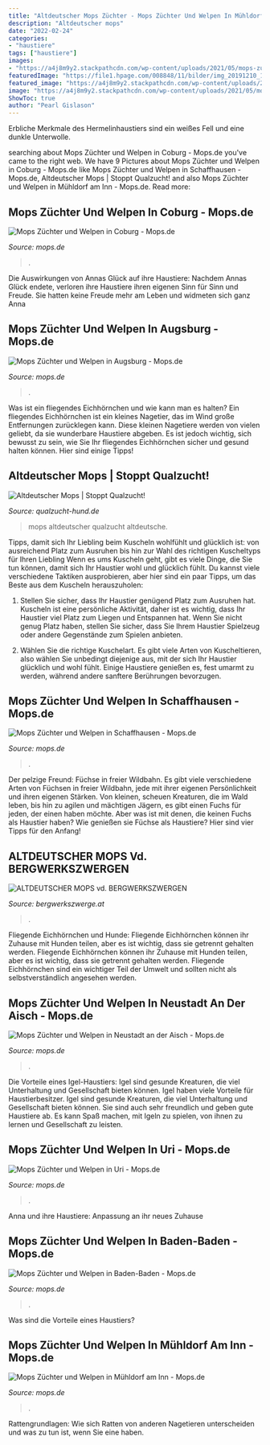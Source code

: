 ```yaml
---
title: "Altdeutscher Mops Züchter - Mops Züchter Und Welpen In Mühldorf Am Inn"
description: "Altdeutscher mops"
date: "2022-02-24"
categories:
- "haustiere"
tags: ["haustiere"]
images:
- "https://a4j8m9y2.stackpathcdn.com/wp-content/uploads/2021/05/mops-zuechter-welpen-muehldorf-am-inn.jpg"
featuredImage: "https://file1.hpage.com/008848/11/bilder/img_20191210_145228_resized_20191210_025500354.jpg"
featured_image: "https://a4j8m9y2.stackpathcdn.com/wp-content/uploads/2021/05/mops-zuechter-welpen-muehldorf-am-inn.jpg"
image: "https://a4j8m9y2.stackpathcdn.com/wp-content/uploads/2021/05/mops-zuechter-welpen-schaffhausen.jpg"
ShowToc: true
author: "Pearl Gislason"
---
```



Erbliche Merkmale des Hermelinhaustiers sind ein weißes Fell und eine dunkle Unterwolle.

	

		
searching about Mops Züchter und Welpen in Coburg - Mops.de you've came to the right web. We have 9 Pictures about Mops Züchter und Welpen in Coburg - Mops.de like Mops Züchter und Welpen in Schaffhausen - Mops.de, Altdeutscher Mops | Stoppt Qualzucht! and also Mops Züchter und Welpen in Mühldorf am Inn - Mops.de. Read more:
		
    
## Mops Züchter Und Welpen In Coburg - Mops.de

<img loading=lazy src="https://a4j8m9y2.stackpathcdn.com/wp-content/uploads/2021/05/mops-zuechter-welpen-coburg.jpg" onerror="this.onerror=null;this.src='https://tse2.mm.bing.net/th?id=OIP.x9caa9PnCgO4ayDhrjB_hQHaE8&amp;pid=15.1';" alt="Mops Züchter und Welpen in Coburg - Mops.de">

_Source: mops.de_

>. 

	

Die Auswirkungen von Annas Glück auf ihre Haustiere: Nachdem Annas Glück endete, verloren ihre Haustiere ihren eigenen Sinn für Sinn und Freude. Sie hatten keine Freude mehr am Leben und widmeten sich ganz Anna

    
## Mops Züchter Und Welpen In Augsburg - Mops.de

<img loading=lazy src="https://a4j8m9y2.stackpathcdn.com/wp-content/uploads/2021/05/mops-zuechter-welpen-augsburg.jpg" onerror="this.onerror=null;this.src='https://tse4.mm.bing.net/th?id=OIP.i9yrNiTpNgJftcRbeSr2HQHaE6&amp;pid=15.1';" alt="Mops Züchter und Welpen in Augsburg - Mops.de">

_Source: mops.de_

>. 

	

Was ist ein fliegendes Eichhörnchen und wie kann man es halten?
Ein fliegendes Eichhörnchen ist ein kleines Nagetier, das im Wind große Entfernungen zurücklegen kann. Diese kleinen Nagetiere werden von vielen geliebt, da sie wunderbare Haustiere abgeben. Es ist jedoch wichtig, sich bewusst zu sein, wie Sie Ihr fliegendes Eichhörnchen sicher und gesund halten können. Hier sind einige Tipps!

    
## Altdeutscher Mops | Stoppt Qualzucht!

<img loading=lazy src="http://qualzucht-hund.de/wp-content/uploads/2012/07/21-1024x685.jpg" onerror="this.onerror=null;this.src='https://tse3.mm.bing.net/th?id=OIP.Kp_HLH2IZ9BxkRDLH-46MgHaE9&amp;pid=15.1';" alt="Altdeutscher Mops | Stoppt Qualzucht!">

_Source: qualzucht-hund.de_

>mops altdeutscher qualzucht altdeutsche. 

	

Tipps, damit sich Ihr Liebling beim Kuscheln wohlfühlt und glücklich ist: von ausreichend Platz zum Ausruhen bis hin zur Wahl des richtigen Kuscheltyps für Ihren Liebling
Wenn es ums Kuscheln geht, gibt es viele Dinge, die Sie tun können, damit sich Ihr Haustier wohl und glücklich fühlt. Du kannst viele verschiedene Taktiken ausprobieren, aber hier sind ein paar Tipps, um das Beste aus dem Kuscheln herauszuholen:
1. Stellen Sie sicher, dass Ihr Haustier genügend Platz zum Ausruhen hat. Kuscheln ist eine persönliche Aktivität, daher ist es wichtig, dass Ihr Haustier viel Platz zum Liegen und Entspannen hat. Wenn Sie nicht genug Platz haben, stellen Sie sicher, dass Sie Ihrem Haustier Spielzeug oder andere Gegenstände zum Spielen anbieten.

2. Wählen Sie die richtige Kuschelart. Es gibt viele Arten von Kuscheltieren, also wählen Sie unbedingt diejenige aus, mit der sich Ihr Haustier glücklich und wohl fühlt. Einige Haustiere genießen es, fest umarmt zu werden, während andere sanftere Berührungen bevorzugen.

    
## Mops Züchter Und Welpen In Schaffhausen - Mops.de

<img loading=lazy src="https://a4j8m9y2.stackpathcdn.com/wp-content/uploads/2021/05/mops-zuechter-welpen-schaffhausen.jpg" onerror="this.onerror=null;this.src='https://tse2.mm.bing.net/th?id=OIP.62iT4aB55k7sQBFSmkIvsQHaE8&amp;pid=15.1';" alt="Mops Züchter und Welpen in Schaffhausen - Mops.de">

_Source: mops.de_

>. 

	

Der pelzige Freund: Füchse in freier Wildbahn.
Es gibt viele verschiedene Arten von Füchsen in freier Wildbahn, jede mit ihrer eigenen Persönlichkeit und ihren eigenen Stärken. Von kleinen, scheuen Kreaturen, die im Wald leben, bis hin zu agilen und mächtigen Jägern, es gibt einen Fuchs für jeden, der einen haben möchte. Aber was ist mit denen, die keinen Fuchs als Haustier haben? Wie genießen sie Füchse als Haustiere? Hier sind vier Tipps für den Anfang!

    
## ALTDEUTSCHER MOPS Vd. BERGWERKSZWERGEN

<img loading=lazy src="https://file1.hpage.com/008848/11/bilder/img_20191210_145228_resized_20191210_025500354.jpg" onerror="this.onerror=null;this.src='https://tse4.mm.bing.net/th?id=OIP.XwoLrVOiuhNHTQk2ld0MIAHaGq&amp;pid=15.1';" alt="ALTDEUTSCHER MOPS vd. BERGWERKSZWERGEN">

_Source: bergwerkszwerge.at_

>. 

	

Fliegende Eichhörnchen und Hunde: Fliegende Eichhörnchen können ihr Zuhause mit Hunden teilen, aber es ist wichtig, dass sie getrennt gehalten werden.
Fliegende Eichhörnchen können ihr Zuhause mit Hunden teilen, aber es ist wichtig, dass sie getrennt gehalten werden. Fliegende Eichhörnchen sind ein wichtiger Teil der Umwelt und sollten nicht als selbstverständlich angesehen werden.

    
## Mops Züchter Und Welpen In Neustadt An Der Aisch - Mops.de

<img loading=lazy src="https://a4j8m9y2.stackpathcdn.com/wp-content/uploads/2021/05/mops-zuechter-welpen-neustadt-an-der-aisch.jpg" onerror="this.onerror=null;this.src='https://tse1.mm.bing.net/th?id=OIP.lx-096L4TTFn06cjG0C9lAHaE8&amp;pid=15.1';" alt="Mops Züchter und Welpen in Neustadt an der Aisch - Mops.de">

_Source: mops.de_

>. 

	

Die Vorteile eines Igel-Haustiers: Igel sind gesunde Kreaturen, die viel Unterhaltung und Gesellschaft bieten können.
Igel haben viele Vorteile für Haustierbesitzer. Igel sind gesunde Kreaturen, die viel Unterhaltung und Gesellschaft bieten können. Sie sind auch sehr freundlich und geben gute Haustiere ab. Es kann Spaß machen, mit Igeln zu spielen, von ihnen zu lernen und Gesellschaft zu leisten.

    
## Mops Züchter Und Welpen In Uri - Mops.de

<img loading=lazy src="https://a4j8m9y2.stackpathcdn.com/wp-content/uploads/2021/05/mops-zuechter-welpen-uri.jpg" onerror="this.onerror=null;this.src='https://tse3.mm.bing.net/th?id=OIP.6woivh1HRfMgE0GVR1B6CAHaE8&amp;pid=15.1';" alt="Mops Züchter und Welpen in Uri - Mops.de">

_Source: mops.de_

>. 

	

Anna und ihre Haustiere: Anpassung an ihr neues Zuhause

    
## Mops Züchter Und Welpen In Baden-Baden - Mops.de

<img loading=lazy src="https://a4j8m9y2.stackpathcdn.com/wp-content/uploads/2021/05/mops-zuechter-welpen-baden-baden.jpg" onerror="this.onerror=null;this.src='https://tse1.mm.bing.net/th?id=OIP.drV16DxVo-E8e7YXILJ0IAHaE8&amp;pid=15.1';" alt="Mops Züchter und Welpen in Baden-Baden - Mops.de">

_Source: mops.de_

>. 

	

Was sind die Vorteile eines Haustiers?

    
## Mops Züchter Und Welpen In Mühldorf Am Inn - Mops.de

<img loading=lazy src="https://a4j8m9y2.stackpathcdn.com/wp-content/uploads/2021/05/mops-zuechter-welpen-muehldorf-am-inn.jpg" onerror="this.onerror=null;this.src='https://tse2.mm.bing.net/th?id=OIP.8MIde7xBNCTwDL4pnAIf9QHaE8&amp;pid=15.1';" alt="Mops Züchter und Welpen in Mühldorf am Inn - Mops.de">

_Source: mops.de_

>. 

	

Rattengrundlagen: Wie sich Ratten von anderen Nagetieren unterscheiden und was zu tun ist, wenn Sie eine haben.

